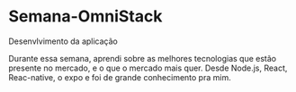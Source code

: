 # Semana-OmniStack
Desenvlvimento da aplicação

Durante essa semana, aprendi sobre as melhores tecnologias que estão presente no mercado, e o que o mercado mais quer. Desde Node.js, React, Reac-native, o expo e foi de grande conhecimento pra mim.


